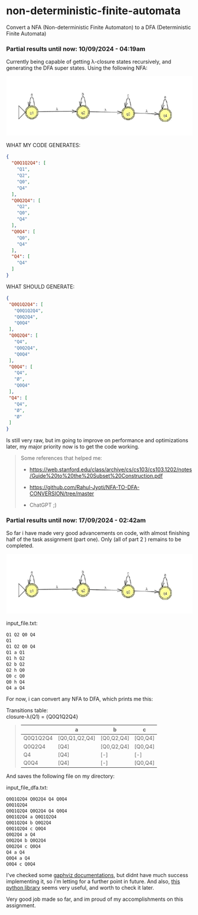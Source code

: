 # non-deterministic-finite-automata
 Convert a NFA (Non-deterministic Finite Automaton) to a DFA (Deterministic Finite Automata) 

### Partial results until now: 10/09/2024 - 04:19am

Currently being capable of getting λ-closure states recursively, and generating the DFA super states. Using the following NFA:

![alt text](/assets/image.png)

WHAT MY CODE GENERATES:
```json
{
  "Q0Q1Q2Q4": [
    "Q1",
    "Q2",
    "Q0",
    "Q4"
  ],
  "Q0Q2Q4": [
    "Q2",
    "Q0",
    "Q4"
  ],
  "Q0Q4": [
    "Q0",
    "Q4"
  ],
  "Q4": [
    "Q4"
  ]
}
 ```

 WHAT SHOULD GENERATE:

 ```json
{
  "Q0Q1Q2Q4": [
    "Q0Q1Q2Q4",
    "Q0Q2Q4",
    "Q0Q4"
  ],
  "Q0Q2Q4": [
    "Q4",
    "Q0Q2Q4",
    "Q0Q4"
  ],
  "Q0Q4": [
    "Q4",
    "Ø",
    "Q0Q4"
  ],
  "Q4": [
    "Q4",
    "Ø",
    "Ø"
  ]
}
 ```

Is still very raw, but im going to improve on performance and optimizations later, my major priority now is to get the code working.

> Some references that helped me:
> * https://web.stanford.edu/class/archive/cs/cs103/cs103.1202/notes/Guide%20to%20the%20Subset%20Construction.pdf
>
>* https://github.com/Rahul-Jyoti/NFA-TO-DFA-CONVERSION/tree/master
>
>* ChatGPT ;)

### Partial results until now: 17/09/2024 - 02:42am

So far i have made very good advancements on code, with almost finishing half of the task assignment (part one). Only (all of part 2 ) remains to be completed.

![alt text](/assets/image.png)

input_file.txt:
```
Q1 Q2 Q0 Q4
Q1
Q1 Q2 Q0 Q4
Q1 a Q1
Q1 h Q2
Q2 b Q2
Q2 h Q0
Q0 c Q0
Q0 h Q4
Q4 a Q4
```
For now, i can convert any NFA to DFA, which prints me this:

Transitions table: \
closure-λ(Q1) = {Q0Q1Q2Q4}
> 
> |          | a             | b          | c       |
> |----------|---------------|------------|---------|
> | Q0Q1Q2Q4 | [Q0,Q1,Q2,Q4] | [Q0,Q2,Q4] | [Q0,Q4] |
> | Q0Q2Q4   | [Q4]          | [Q0,Q2,Q4] | [Q0,Q4] |
> | Q4       | [Q4]          | [-]        | [-]     |
> | Q0Q4     | [Q4]          | [-]        | [Q0,Q4] |

And saves the following file on my directory:

input_file_dfa.txt:
```
Q0Q1Q2Q4 Q0Q2Q4 Q4 Q0Q4
Q0Q1Q2Q4
Q0Q1Q2Q4 Q0Q2Q4 Q4 Q0Q4
Q0Q1Q2Q4 a Q0Q1Q2Q4
Q0Q1Q2Q4 b Q0Q2Q4
Q0Q1Q2Q4 c Q0Q4
Q0Q2Q4 a Q4
Q0Q2Q4 b Q0Q2Q4
Q0Q2Q4 c Q0Q4
Q4 a Q4
Q0Q4 a Q4
Q0Q4 c Q0Q4
```

I've checked some [gaphviz documentations](https://www.graphviz.org/), but didnt have much success implementing it, so i'm letting for a further point in future. And also, [this python library](https://pysimpleautomata.readthedocs.io/en/latest/index.html) seems very useful, and worth to check it later.

Very good job made so far, and im proud of my accomplishments on this assignment.